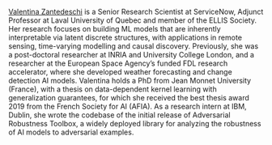 [Valentina Zantedeschi](https://vzantedeschi.com/) is a Senior Research Scientist at ServiceNow, Adjunct Professor at Laval University of Quebec and member of the ELLIS Society. Her research focuses on building ML models that are inherently interpretable via latent discrete structures, with applications in remote sensing, time-varying modelling and causal discovery. Previously, she was a post-doctoral researcher at INRIA and University College London, and a researcher at the European Space Agency’s funded FDL research accelerator, where she developed weather forecasting and change detection AI models. Valentina holds a PhD from Jean Monnet University (France), with a thesis on data-dependent kernel learning with generalization guarantees, for which she received the best thesis award 2019 from the French Society for AI (AFIA). As a research intern at IBM, Dublin, she wrote the codebase of the initial release of Adversarial Robustness Toolbox, a widely deployed library for analyzing the robustness of AI models to adversarial examples.
 